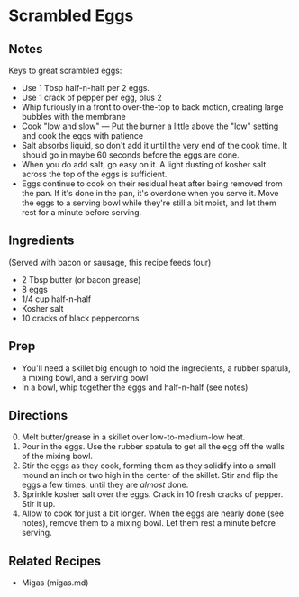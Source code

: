# Scrambled Eggs

## Notes

Keys to great scrambled eggs:
* Use 1 Tbsp half-n-half per 2 eggs.
* Use 1 crack of pepper per egg, plus 2
* Whip furiously in a front to over-the-top to back motion, creating large bubbles with the membrane
* Cook "low and slow" — Put the burner a little above the "low" setting and cook the eggs with patience
* Salt absorbs liquid, so don't add it until the very end of the cook time. It should go in maybe 60 seconds before the eggs are done.
* When you do add salt, go easy on it. A light dusting of kosher salt across the top of the eggs is sufficient.
* Eggs continue to cook on their residual heat after being removed from the pan. If it's done in the pan, it's overdone when you serve it. Move the eggs to a serving bowl while they're still a bit moist, and let them rest for a minute before serving.

## Ingredients
(Served with bacon or sausage, this recipe feeds four)

* 2 Tbsp butter (or bacon grease)
* 8 eggs
* 1/4 cup half-n-half
* Kosher salt
* 10 cracks of black peppercorns

## Prep
* You'll need a skillet big enough to hold the ingredients, a rubber spatula, a mixing bowl, and a serving bowl
* In a bowl, whip together the eggs and half-n-half (see notes)

## Directions
0. Melt butter/grease in a skillet over low-to-medium-low heat.
0. Pour in the eggs. Use the rubber spatula to get all the egg off the walls of the mixing bowl.
0. Stir the eggs as they cook, forming them as they solidify into a small mound an inch or two high in the center of the skillet. Stir and flip the eggs a few times, until they are *almost* done.
0. Sprinkle kosher salt over the eggs. Crack in 10 fresh cracks of pepper. Stir it up.
0. Allow to cook for just a bit longer. When the eggs are nearly done (see notes), remove them to a mixing bowl. Let them rest a minute before serving.


## Related Recipes
* Migas (migas.md)

